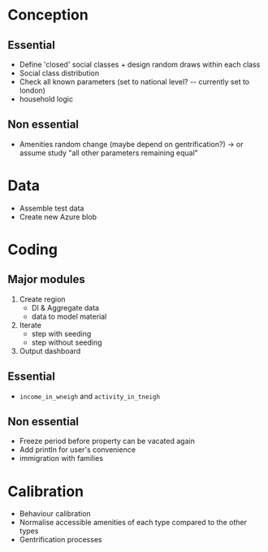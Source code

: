 # Conception

## Essential
- Define 'closed' social classes + design random draws within each class
- Social class distribution
- Check all known parameters (set to national level? -- currently set to london)
- household logic

## Non essential
- Amenities random change (maybe depend on gentrification?) -> or assume study "all other parameters remaining equal"


# Data

- Assemble test data
- Create new Azure blob


# Coding

## Major modules
1. Create region
    - Dl & Aggregate data
    - data to model material
2. Iterate
    - step with seeding
    - step without seeding
3. Output dashboard 

## Essential
- `income_in_wneigh` and `activity_in_tneigh`

## Non essential
- Freeze period before property can be vacated again
- Add println for user's convenience
- immigration with families


# Calibration

- Behaviour calibration
- Normalise accessible amenities of each type compared to the other types
- Gentrification processes